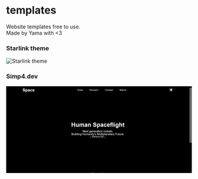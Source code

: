 # templates
Website templates free to use.
<br>
Made by Yama with <3

<h3>Starlink theme</h3>

![Starlink theme](templates/images/starlink.png)

<h3>Simp4.dev</h3>

![Simp4.dev theme](images/starlink.png)
 
